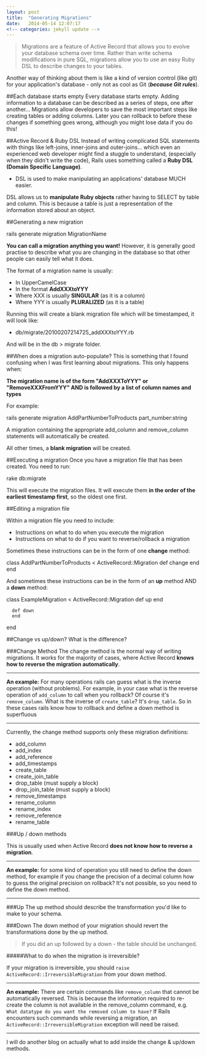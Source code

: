 ```yaml
---
layout: post
title:  "Generating Migrations"
date:   2014-05-14 12:07:17
<!-- categories: jekyll update -->
---
```


> Migrations are a feature of Active Record that allows you to evolve your database schema over time. Rather than write schema modifications in pure SQL, migrations allow you to use an easy Ruby DSL to describe changes to your tables.

Another way of thinking about them is like a kind of version control (like git) for your application's database - only not as cool as Git (***because Git rules***).

##Each database starts empty
Every database starts empty.
Adding information to a database can be described as a series of steps, one after another... Migrations allow developers to save the most important steps like creating tables or adding columns. Later you can rollback to before these changes if something goes wrong, although you might lose data if you do this!

##Active Record & Ruby DSL
Instead of writing complicated SQL statements with things like left-joins, inner-joins and outer-joins... which even an experienced web developer might find a stuggle to understand, (especially when they didn't write the code), Rails uses something called a **Ruby DSL (Domain Specific Language)**.

- DSL is used to make manipulating an applications' database MUCH easier.

DSL allows us to **manipulate Ruby objects** rather having to SELECT by table and column. This is because a table is just a representation of the information stored about an object. 


##Generating a new migration

  rails generate migration MigrationName
  
**You can call a migration anything you want!** However, it is generally good practise to describe what you are changing in the database so that other people can easily tell what it does.

The format of a migration name is usually:

* In UpperCamelCase
* In the format **AddXXXtoYYY**
* Where XXX is usually **SINGULAR** (as it is a column)
* Where YYY is usually **PLURALIZED** (as it is a table)

Running this will create a blank migration file which will be timestamped, it will look like:

* db/migrate/20100207214725_addXXXtoYYY.rb

And will be in the db > migrate folder.

  
##When does a migration auto-populate?
This is something that I found confusing when I was first learning about migrations. This only happens when:

**The migration name is of the form "AddXXXToYYY" or "RemoveXXXFromYYY" AND is followed by a list of column names and types**

For example: 

  rails generate migration AddPartNumberToProducts part_number:string

A migration containing the appropriate add_column and remove_column statements will automatically be created.

All other times, a **blank migration** will be created.

##Executing a migration
Once you have a migration file that has been created. You need to run:

  rake db:migrate
  
This will execute the migration files. It will execute them **in the order of the earliest timestamp first**, so the oldest one first. 

##Editing a migration file

Within a migration file you need to include:

* Instructions on what to do when you execute the migration
* Instructions on what to do if you want to reverse/rollback a migration 

Sometimes these instructions can be in the form of one **change** method:

  class AddPartNumberToProducts < ActiveRecord::Migration
      def change
      end
  end
  
And sometimes these instructions can be in the form of an **up** method AND a **down** method:

  class ExampleMigration < ActiveRecord::Migration
      def up
      end
 
      def down
      end
  end

##Change vs up/down?
What is the difference?

###Change Method
The change method is the normal way of writing migrations. It works for the majority of cases, where Active Record **knows how to reverse the migration automatically**.

-----

**An example:** 
For many operations rails can guess what is the inverse operation (without problems). For example, in your case what is the reverse operation of `add_column` to call when you rollback? Of course it's `remove_column`. What is the inverse of `create_table`? It's `drop_table`. So in these cases rails know how to rollback and define a down method is superfluous


-----

Currently, the change method supports only these migration definitions:

* add_column
* add_index
* add_reference
* add_timestamps
* create_table
* create_join_table
* drop_table (must supply a block)
* drop_join_table (must supply a block)
* remove_timestamps
* rename_column
* rename_index
* remove_reference
* rename_table

###Up / down methods

This is usually used when Active Record **does not know how to reverse a migration**. 

-----

**An example:**  for some kind of operation you still need to define the down method, for example if you change the precision of a decimal column how to guess the original precision on rollback? It's not possible, so you need to define the down method.

-----

###Up
The up method should describe the transformation you'd like to make to your schema.

###Down
The down method of your migration should revert the transformations done by the up method. 

> If you did an up followed by a down - the table should be unchanged.

#####What to do when the migration is irreversible?

If your migration is irreversible, you should `raise ActiveRecord::IrreversibleMigration` from your down method.

-----

**An example:** There are certain commands like `remove_column` that cannot be automatically reversed. This is because the information required to re-create the column is not available in the remove_column command, e.g. `What datatype do you want the removed column to have?` If Rails encounters such commands while reversing a migration, an `ActiveRecord::IrreversibleMigration` exception will need be raised.

-----

I will do another blog on actually what to add inside the change & up/down methods.
